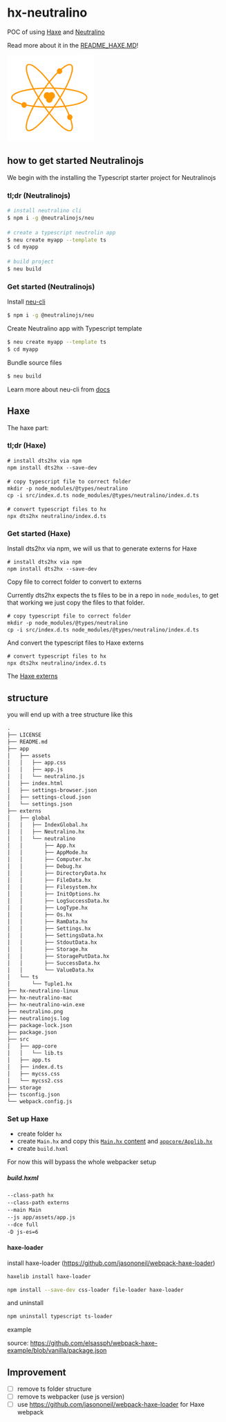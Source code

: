 # hx-neutralino

POC of using [Haxe](http://www.haxe.org) and [Neutralino](https://neutralino.js.org)

Read more about it in the [README_HAXE.MD](README_HAXE.MD)!

![](icon.png)

## how to get started Neutralinojs

We begin with the installing the Typescript starter project for Neutralinojs

### tl;dr (Neutralinojs)

```bash
# install neutralino cli
$ npm i -g @neutralinojs/neu

# create a typescript neutrolin app
$ neu create myapp --template ts
$ cd myapp

# build project
$ neu build
```

### Get started (Neutralinojs)

Install [neu-cli](https://neutralino.js.org/docs/#/tools/cli)

```bash
$ npm i -g @neutralinojs/neu
```

Create Neutralino app with Typescript template

```bash
$ neu create myapp --template ts
$ cd myapp
```

Bundle source files

```bash
$ neu build
```

Learn more about neu-cli from [docs](https://neutralino.js.org/docs/#/tools/cli)

## Haxe

The haxe part:

### tl;dr (Haxe)

```
# install dts2hx via npm
npm install dts2hx --save-dev

# copy typescript file to correct folder
mkdir -p node_modules/@types/neutralino
cp -i src/index.d.ts node_modules/@types/neutralino/index.d.ts

# convert typescript files to hx
npx dts2hx neutralino/index.d.ts
```

### Get started (Haxe)

Install dts2hx via npm, we will us that to generate externs for Haxe

```
# install dts2hx via npm
npm install dts2hx --save-dev
```

Copy file to correct folder to convert to externs

Currently dts2hx expects the ts files to be in a repo in `node_modules`,
to get that working we just copy the files to that folder.

```
# copy typescript file to correct folder
mkdir -p node_modules/@types/neutralino
cp -i src/index.d.ts node_modules/@types/neutralino/index.d.ts
```

And convert the typescript files to Haxe externs

```
# convert typescript files to hx
npx dts2hx neutralino/index.d.ts
```

The [Haxe externs](externs/)

## structure

you will end up with a tree structure like this

```
.
├── LICENSE
├── README.md
├── app
│   ├── assets
│   │   ├── app.css
│   │   ├── app.js
│   │   └── neutralino.js
│   ├── index.html
│   ├── settings-browser.json
│   ├── settings-cloud.json
│   └── settings.json
├── externs
│   ├── global
│   │   ├── IndexGlobal.hx
│   │   ├── Neutralino.hx
│   │   └── neutralino
│   │       ├── App.hx
│   │       ├── AppMode.hx
│   │       ├── Computer.hx
│   │       ├── Debug.hx
│   │       ├── DirectoryData.hx
│   │       ├── FileData.hx
│   │       ├── Filesystem.hx
│   │       ├── InitOptions.hx
│   │       ├── LogSuccessData.hx
│   │       ├── LogType.hx
│   │       ├── Os.hx
│   │       ├── RamData.hx
│   │       ├── Settings.hx
│   │       ├── SettingsData.hx
│   │       ├── StdoutData.hx
│   │       ├── Storage.hx
│   │       ├── StoragePutData.hx
│   │       ├── SuccessData.hx
│   │       └── ValueData.hx
│   └── ts
│       └── Tuple1.hx
├── hx-neutralino-linux
├── hx-neutralino-mac
├── hx-neutralino-win.exe
├── neutralino.png
├── neutralinojs.log
├── package-lock.json
├── package.json
├── src
│   ├── app-core
│   │   └── lib.ts
│   ├── app.ts
│   ├── index.d.ts
│   ├── mycss.css
│   └── mycss2.css
├── storage
├── tsconfig.json
└── webpack.config.js
```

### Set up Haxe

- create folder `hx`
- create `Main.hx` and copy this [`Main.hx` content](hx/Main.hx) and [`appcore/Applib.hx`](hx/appcore/Applib.hx)
- create `build.hxml`

For now this will bypass the whole webpacker setup

##### build.hxml

```xml
--class-path hx
--class-path externs
--main Main
--js app/assets/app.js
--dce full
-D js-es=6
```

#### haxe-loader

install haxe-loader (https://github.com/jasononeil/webpack-haxe-loader)

```bash
haxelib install haxe-loader
```

```bash
npm install --save-dev css-loader file-loader haxe-loader
```

and uninstall

```bash
npm uninstall typescript ts-loader
```

example

source: https://github.com/elsassph/webpack-haxe-example/blob/vanilla/package.json

## Improvement

- [ ] remove ts folder structure
- [ ] remove ts webpacker (use js version)
- [ ] use https://github.com/jasononeil/webpack-haxe-loader for Haxe webpack
